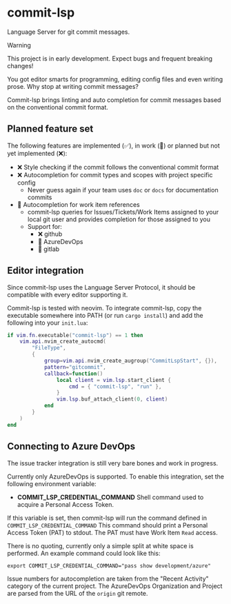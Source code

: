 # commit-lsp

Language Server for git commit messages.

> [!WARNING]
> This project is in early development.
> Expect bugs and frequent breaking changes!


You got editor smarts for programming, editing config files and even writing prose.
Why stop at writing commit messages?

Commit-lsp brings linting and auto completion
for commit messages based on the conventional commit format.

## Planned feature set

The following features are implemented (✅), in work (🚧) or
planned but not yet implemented (❌):

- ❌ Style checking if the commit follows the conventional commit format
- ❌ Autocompletion for commit types and scopes with project specific config
    - Never guess again if your team uses `doc` or `docs` for documentation commits
- 🚧 Autocompletion for work item references
    - commit-lsp queries for Issues/Tickets/Work Items assigned to your local git user
      and provides completion for those assigned to you
    - Support for:
        - ❌ github
        - 🚧 AzureDevOps
        - 🚧 gitlab

## Editor integration

Since commit-lsp uses the Language Server Protocol,
it should be compatible with every editor supporting it.

Commit-lsp is tested with neovim.
To integrate commit-lsp, copy the executable somewhere into PATH (or run `cargo install`) and add
the following into your `init.lua`:

```lua
if vim.fn.executable("commit-lsp") == 1 then
	vim.api.nvim_create_autocmd(
		"FileType",
		{
			group=vim.api.nvim_create_augroup("CommitLspStart", {}),
			pattern="gitcommit",
			callback=function()
				local client = vim.lsp.start_client {
					cmd = { "commit-lsp", "run" },
				}
				vim.lsp.buf_attach_client(0, client)
			end
		}
	)
end

```

## Connecting to Azure DevOps

The issue tracker integration is still very bare bones and work in progress.

Currently only AzureDevOps is supported.
To enable this integration, set the following environment variable:

- **COMMIT_LSP_CREDENTIAL_COMMAND** Shell command used to acquire a Personal Access Token.

If this variable is set, then commit-lsp will run the command defined in `COMMIT_LSP_CREDENTIAL_COMMAND`
This command should print a Personal Access Token (PAT) to stdout.
The PAT must have Work Item `Read` access.

There is no quoting, currently only a simple split at white space is performed.
An example command could look like this:

    export COMMIT_LSP_CREDENTIAL_COMMAND="pass show development/azure"

Issue numbers for autocompletion are taken from the "Recent Activity" category of the current project.
The AzureDevOps Organization and Project are parsed from the URL of the `origin` git remote.
